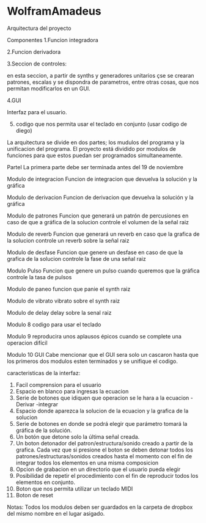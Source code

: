 # WolframAmadeus

Arquitectura del proyecto 

Componentes
1.Funcion integradora

2.Funcion derivadora

3.Seccion de controles:

en esta seccion, a partir de synths y generadores unitarios
çse se crearan patrones, escalas y se dispondra de parametros, entre otras cosas, que nos permitan modificarlos en un GUI.

4.GUI

Interfaz para el usuario.

5. codigo que nos permita usar el teclado en conjunto (usar codigo de diego)


La arquitectura se divide en dos partes; los mudulos del programa y la unificacion del programa.
El proyecto está dividido por modulos de funciones para que estos puedan ser programados simultaneamente.

ParteI
La primera parte debe ser terminada antes del 19 de noviembre

Modulo de integracion
Funcion de integracion que devuelva la solución y la gráfica

Modulo de derivacion
Funcion de derivacion que devuelva la solución y la gráfica

Modulo de patrones
Funcion que generará un patrón de percusiones en caso de que a gráfica de la solucion controle el volumen de la señal raiz

Modulo de reverb
Funcion que generará un reverb en caso que la grafica de la solucion controle un reverb sobre la señal raiz

Modulo de desfase
Funcion que genere un desfase en caso de que la grafica de la solucion controle la fase de una señal raiz

Modulo Pulso 
Funcion que genere un pulso cuando queremos que la gráfica controle la tasa de pulsos

Modulo de paneo 
funcion que panie el synth raiz

Modulo de vibrato
vibrato sobre el synth raiz

Modulo de delay
delay sobre la senal raiz

Modulo 8
codigo para usar el teclado

Modulo 9
reproducira unos aplausos épicos cuando se complete una operacion difícil

Modulo 10
GUI
Cabe mencionar que el GUI sera solo un cascaron hasta que los primeros dos modulos esten terminados y se unifique el codigo.

caracteristicas de la interfaz:
1. Facil comprension para el usuario
2. Espacio en blanco para ingresas la ecuacion
3. Serie de botones que idiquen que operacion se le hara a la ecuacion
   -Derivar
   -integrar
4. Espacio donde aparezca la solucion de la ecuacion y la grafica de la solucion
5. Serie de botones en donde se podrá elegir que parámetro tomará la gráfica de la solución.
6. Un botón que detone solo la última señal creada.
7. Un boton detonador del patron/estructura/sonido creado a partir de la grafica. Cada vez que si presione el boton se deben detonar todos los patrones/estructuras/sonidos creados hasta el momento con el fin de integrar todos los elementos en una misma composicion
8. Opcion de grabacion en un directorio que el usuario pueda elegir
9. Posibilidad de repetir el procedimiento con el fin de reproducir todos los elementos en conjunto.
10. Boton que nos permita utilizar un teclado MIDI
10. Boton de reset

Notas:
Todos los modulos deben ser guardados en la carpeta de dropbox del mismo nombre en el lugar asigado.
